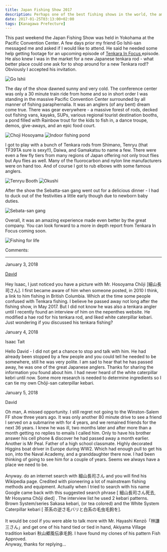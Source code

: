 ```yaml
---
title: Japan Fishing Show 2017
description: Perhaps one of the best fishing shows in the world, the amount of gear at the Japan Fishing Show is staggering...
date: 2017-01-25T03:13:00+02:00
tags: [Kanagawa Prefecture]
---
```

<div class=“text-lg m-2”>
<p class="mb-2">This past weekend the Japan Fishing Show was held in Yokohama at the Pacific Convention Center. A few days prior my friend Go Ishii-san messaged me and asked if I would like to attend. He said he needed some help getting footage for an upcoming episode of <a href="https://www.facebook.com/groups/TenkaraInFocus/" target="_blank" rel="noopener noreferrer" class="text-red-500 hover:bg-red-500 hover:text-white">Tenkara In Focus </a>episode. He also knew I was in the market for a new Japanese tenkara rod - what better place could one ask for to shop around for a new Tenkara rod!? Obviously I accepted his invitation.</p>

<img class="w-8/12 rounded-lg shadow-lg mx-auto" src="https://fallfish-tenkara-images.s3-us-west-1.amazonaws.com/FfT+-+Japan+Fishing+Show/japan+fishing+show-yokohama-pacific+convention+center.jpg" alt="Go Ishii" />

<p class="mt-2 mb-2">The day of the show dawned sunny and very cold. The conference center was only a 30 minute train ride from home and so in short order I was standing in the massive Pacific Convention Center surrounded by all manner of fishing paraphernalia. It was an anglers (of any bent) dream come true. There was gear everywhere - a massive forest of rods, decked out fishing vans, kayaks, SUPs, various regional tourist destination booths, a pond filled with Rainbow trout for the kids to fish in, a dance troupe, demos, give-aways, and an epic food court.</p>

<img class="w-8/12 rounded-lg shadow-lg mx-auto" src="https://fallfish-tenkara-images.s3-us-west-1.amazonaws.com/FfT+-+Japan+Fishing+Show/japan+fishing+show-yokohama-pacific+convention+center-choji+hosoyama.jpg" alt="Choji Hosoyama" />

<img class="w-8/12 rounded-lg shadow-lg mx-auto" src="https://fallfish-tenkara-images.s3-us-west-1.amazonaws.com/FfT+-+Japan+Fishing+Show/japan+fishing+show-yokohama-pacific+convention+center-rainbow+pond.jpg" alt="Indoor fishing pond" />

<p class="mt-2 mb-2">I got to play with a bunch of Tenkara rods from Shimano, Tenryu (that TF39TA sure is sexy!!), Daiwa, and Gamakatsu to name a few. There were even a few fly tiers from many regions of Japan offering not only trout flies but Ayu flies as well. Many of the fluorocarbon and nylon line manufacturers were on hand too. And of course I got to rub elbows with some famous anglers.</p>

<img class="w-8/12 rounded-lg shadow-lg mx-auto" src="https://fallfish-tenkara-images.s3-us-west-1.amazonaws.com/FfT+-+Japan+Fishing+Show/japan+fishing+show-yokohama-pacific+convention+center-tenryu+booth.jpg" alt="Tenryu Booth" />

<img class="w-8/12 rounded-lg shadow-lg mx-auto" src="https://fallfish-tenkara-images.s3-us-west-1.amazonaws.com/FfT+-+Japan+Fishing+Show/japan+fishing+show-yokohama-pacific+convention+center-okushi.jpg" alt="Okushi" />

<p class="mt-2 mb-2">After the show the Sebatta-san gang went out for a delicious dinner - I had to duck out of the festivities a little early though due to newborn baby duties.</p>

<img class="w-8/12 rounded-lg shadow-lg mx-auto" src="https://fallfish-tenkara-images.s3-us-west-1.amazonaws.com/FfT+-+Japan+Fishing+Show/japan+fishing+show-yokohama-pacific+convention+center-sebatasan+gang.jpg" alt="Sebata-san gang" />

<p class="mt-2 mb-2">Overall, it was an amazing experience made even better by the great company. You can look forward to a more in depth report from Tenkara In Focus coming soon.</p>

<img class="w-8/12 rounded-lg shadow-lg mx-auto" src="https://fallfish-tenkara-images.s3-us-west-1.amazonaws.com/FfT+-+Japan+Fishing+Show/japan+fishing+show-yokohama-pacific+convention+center-love+fishing+for+life.jpg" alt="Fishing for life" />

<p class="font-semibold">Comments:</p>
<hr>
<p class="text-sm font-mono text-gray-400 font-bold mt-2 ml-2">January 3, 2018</p>
<p class="text-sm font-mono text-gray-400 font-bold ml-4"><a href="https://discourse.10colorstenkara.com/t/a-sad-first-post/1909" target="_blank" rel="noopener noreferrer">David</a></p>
<p class="text-sm font-mono text-gray-400 italic ml-4">Hey Isaac, I just noticed you have a picture with Mr. Hosoyama Chōji [細山長司さん]. I first became aware of him when someone posted, in 2010 I think, a link to him fishing in British Columbia. Which at the time some people confused with Tenkara fishing. I believe he passed away not long after the fishing show, in May 2017. But I did not know he was also a tenkara angler until I recently found an interview of him on the nepenthes website. He modified a hae rod for his tenkara rod, and liked white caterpillar kebari. Just wondering if you discussed his tenkara fishing?</p>

<p class="text-sm font-mono text-gray-400 font-bold mt-2 ml-6">January 4, 2018</p>
<p class="text-sm font-mono text-gray-400 font-bold ml-6">Isaac Tait</p>
<p class="text-sm font-mono text-gray-400 italic ml-8">Hello David - I did not get a chance to stop and talk with him. He had already been stopped by a few people and you could tell he needed to be somewhere, still he was very polite. I am sad to hear that he has passed away, he was one of the great Japanese anglers. Thanks for sharing the information you found about him. I had never heard of the white caterpillar kebri until now. Some more research is needed to determine ingredients so I can tie my own Chōji-san caterpillar kebari.</p>

<p class="text-sm font-mono text-gray-400 font-bold mt-2 ml-10">January 5, 2018</p>
<p class="text-sm font-mono text-gray-400 font-bold ml-10">David</p>
<p class="text-sm font-mono text-gray-400 italic ml-12">Oh man, A missed opportunity. I still regret not going to the Winston-Salem FF show three years ago. It was only another 80 minute drive to see a friend I served on a submarine with for 4 years, and we remained friends for the next 36 years. I knew he was ill, two months later and after more than a month getting no replies to emails I called him. Only to have his brother answer his cell phone &amp; discover he had passed away a month earlier. Another is Mr Peal. Father of a high school classmate. Highly decorated Higgins boat driver in Europe during WW2. Which had enough pull to get his son, into the Naval Academy, and a granddaughter there now. I had been thinking of going to see him for a couple of years. Seems we always have a place we need to be. <br> <br> Anyway. do an internet search with 細山長司さん and you will find his Wikipedia page. Credited with pioneering a lot of mainstream fishing methods and equipment. Actually when I tried to search with his name Google came back with this suggested search phrase [ 細山長司さん死去, Mr Hosyama Chōji died] . The interview list he used 2 kebari patterns. Brown System/series Sakasa kebari, (or tea colored) and the White System Caterpillar kebari [ 茶系の逆さ毛バリと白系の毛虫毛鉤を]. <br> <br> It would be cool if you were able to talk more with Mr. Hayashi Kenzō「林謙三さん」and get one of his hand tied or tied in hand,  Akiyama Village tradition kebari 秋山郷風伝承毛鉤. I have found my clones of his pattern Fish Approved. <br> Anyway, thanks for replying...</p>
</div>